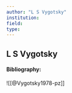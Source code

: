 ```yaml
---
author: "L S Vygotsky"
institution:
field:
type:
---
```


## L S Vygotsky
#### Bibliography:

![[@Vygotsky1978-pz]]